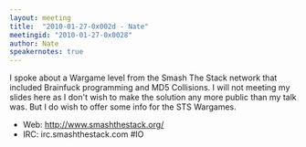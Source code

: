 ```yaml
---
layout: meeting
title:  "2010-01-27-0x002d - Nate"
meetingid: "2010-01-27-0x0028"
author: Nate
speakernotes: true
---
```


I spoke about a Wargame level from the Smash The Stack network that
included Brainfuck programming and MD5 Collisions. I will not meeting my
slides here as I don't wish to make the solution any more public than my
talk was. But I do wish to offer some info for the STS Wargames.

- Web: http://www.smashthestack.org/
- IRC: irc.smashthestack.com #IO

